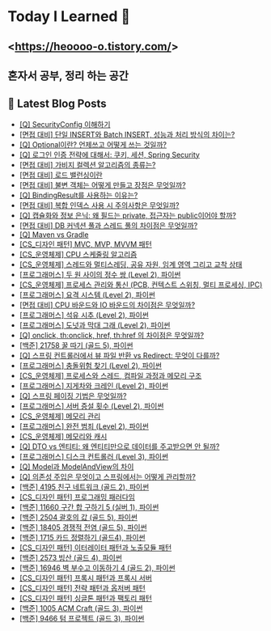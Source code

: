 # Today I Learned 👋

## <<https://heoooo-o.tistory.com/>>

## 혼자서 공부, 정리 하는 공간



## 📕 Latest Blog Posts

<ul><li><a href='https://heoooo-o.tistory.com/entry/Q-SecurityConfig-%EC%9D%B4%ED%95%B4%ED%95%98%EA%B8%B0' target='_blank'>[Q] SecurityConfig 이해하기</a></li><li><a href='https://heoooo-o.tistory.com/entry/%EB%A9%B4%EC%A0%91-%EB%8C%80%EB%B9%84-%EB%8B%A8%EC%9D%BC-INSERT%EC%99%80-Batch-INSERT-%EC%84%B1%EB%8A%A5%EA%B3%BC-%EC%B2%98%EB%A6%AC-%EB%B0%A9%EC%8B%9D%EC%9D%98-%EC%B0%A8%EC%9D%B4%EB%8A%94' target='_blank'>[면접 대비] 단일 INSERT와 Batch INSERT, 성능과 처리 방식의 차이는?</a></li><li><a href='https://heoooo-o.tistory.com/entry/Q-Optional%EC%9D%B4%EB%9E%80-%EC%96%B8%EC%A0%9C%EC%93%B0%EA%B3%A0-%EC%96%B4%EB%96%BB%EA%B2%8C-%EC%93%B0%EB%8A%94-%EA%B2%83%EC%9D%BC%EA%B9%8C' target='_blank'>[Q] Optional이란? 언제쓰고 어떻게 쓰는 것일까?</a></li><li><a href='https://heoooo-o.tistory.com/entry/Q-%EB%A1%9C%EA%B7%B8%EC%9D%B8-%EC%9D%B8%EC%A6%9D-%EC%A0%84%EB%9E%B5%EC%97%90-%EB%8C%80%ED%95%B4%EC%84%9C-%EC%BF%A0%ED%82%A4-%EC%84%B8%EC%85%98-Spring-Security' target='_blank'>[Q] 로그인 인증 전략에 대해서: 쿠키, 세션, Spring Security</a></li><li><a href='https://heoooo-o.tistory.com/entry/%EB%A9%B4%EC%A0%91-%EB%8C%80%EB%B9%84-%EA%B0%80%EB%B9%84%EC%A7%80-%EC%BB%AC%EB%A0%89%EC%85%98-%EC%95%8C%EA%B3%A0%EB%A6%AC%EC%A6%98%EC%9D%98-%EC%A2%85%EB%A5%98%EB%8A%94' target='_blank'>[면접 대비] 가비지 컬렉션 알고리즘의 종류는?</a></li><li><a href='https://heoooo-o.tistory.com/entry/%EB%A9%B4%EC%A0%91-%EB%8C%80%EB%B9%84-%EB%A1%9C%EB%93%9C-%EB%B0%B8%EB%9F%B0%EC%8B%B1%EC%9D%B4%EB%9E%80' target='_blank'>[면접 대비] 로드 밸런싱이란</a></li><li><a href='https://heoooo-o.tistory.com/entry/%EB%A9%B4%EC%A0%91-%EB%8C%80%EB%B9%84-%EB%B6%88%EB%B3%80-%EA%B0%9D%EC%B2%B4%EB%8A%94-%EC%96%B4%EB%96%BB%EA%B2%8C-%EB%A7%8C%EB%93%A4%EA%B3%A0-%EC%9E%A5%EC%A0%90%EC%9D%80-%EB%AC%B4%EC%97%87%EC%9D%BC%EA%B9%8C' target='_blank'>[면접 대비] 불변 객체는 어떻게 만들고 장점은 무엇일까?</a></li><li><a href='https://heoooo-o.tistory.com/entry/Q-BindingResult%EB%A5%BC-%EC%82%AC%EC%9A%A9%ED%95%98%EB%8A%94-%EC%9D%B4%EC%9C%A0%EB%8A%94' target='_blank'>[Q] BindingResult를 사용하는 이유는?</a></li><li><a href='https://heoooo-o.tistory.com/entry/%EB%A9%B4%EC%A0%91-%EB%8C%80%EB%B9%84-%EB%B3%B5%ED%95%A9-%EC%9D%B8%EB%8D%B1%EC%8A%A4-%EC%82%AC%EC%9A%A9-%EC%8B%9C-%EC%A3%BC%EC%9D%98%EC%82%AC%ED%95%AD%EC%9D%80-%EB%AC%B4%EC%97%87%EC%9D%BC%EA%B9%8C' target='_blank'>[면접 대비] 복합 인덱스 사용 시 주의사항은 무엇일까?</a></li><li><a href='https://heoooo-o.tistory.com/entry/Q-%EC%BA%A1%EC%8A%90%ED%99%94%EC%99%80-%EC%A0%95%EB%B3%B4-%EC%9D%80%EB%8B%89-%EC%99%9C-%ED%95%84%EB%93%9C%EB%8A%94-private-%EC%A0%91%EA%B7%BC%EC%9E%90%EB%8A%94-public%EC%9D%B4%EC%96%B4%EC%95%BC-%ED%95%A0%EA%B9%8C' target='_blank'>[Q] 캡슐화와 정보 은닉: 왜 필드는 private, 접근자는 public이어야 할까?</a></li><li><a href='https://heoooo-o.tistory.com/entry/%EB%A9%B4%EC%A0%91-%EB%8C%80%EB%B9%84-DB-%EC%BB%A4%EB%84%A5%EC%85%98-%ED%92%80%EA%B3%BC-%EC%8A%A4%EB%A0%88%EB%93%9C-%ED%92%80%EC%9D%98-%EC%B0%A8%EC%9D%B4%EC%A0%90%EC%9D%80-%EB%AC%B4%EC%97%87%EC%9D%BC%EA%B9%8C' target='_blank'>[면접 대비] DB 커넥션 풀과 스레드 풀의 차이점은 무엇일까?</a></li><li><a href='https://heoooo-o.tistory.com/entry/Q-Maven-vs-Gradle' target='_blank'>[Q] Maven vs Gradle</a></li><li><a href='https://heoooo-o.tistory.com/entry/CS%EB%94%94%EC%9E%90%EC%9D%B8-%ED%8C%A8%ED%84%B4-MVC-MVP-MVVM-%ED%8C%A8%ED%84%B4' target='_blank'>[CS_디자인 패턴] MVC, MVP, MVVM 패턴</a></li><li><a href='https://heoooo-o.tistory.com/entry/CS%EC%9A%B4%EC%98%81%EC%B2%B4%EC%A0%9C-CPU-%EC%8A%A4%EC%BC%80%EC%A4%84%EB%A7%81-%EC%95%8C%EA%B3%A0%EB%A6%AC%EC%A6%98' target='_blank'>[CS_운영체제] CPU 스케줄링 알고리즘</a></li><li><a href='https://heoooo-o.tistory.com/entry/CS%EC%9A%B4%EC%98%81%EC%B2%B4%EC%A0%9C-%EC%8A%A4%EB%A0%88%EB%93%9C%EC%99%80-%EB%A9%80%ED%8B%B0%EC%8A%A4%EB%A0%88%EB%94%A9-%EA%B3%B5%EC%9C%A0-%EC%9E%90%EC%9B%90-%EC%9E%84%EA%B3%84-%EC%98%81%EC%97%AD-%EA%B7%B8%EB%A6%AC%EA%B3%A0-%EA%B5%90%EC%B0%A9-%EC%83%81%ED%83%9C' target='_blank'>[CS_운영체제] 스레드와 멀티스레딩, 공유 자원, 임계 영역 그리고 교착 상태</a></li><li><a href='https://heoooo-o.tistory.com/entry/%ED%94%84%EB%A1%9C%EA%B7%B8%EB%9E%98%EB%A8%B8%EC%8A%A4-%EB%91%90-%EC%9B%90-%EC%82%AC%EC%9D%B4%EC%9D%98-%EC%A0%95%EC%88%98-%EC%8C%8D-Level-2-%ED%8C%8C%EC%9D%B4%EC%8D%AC' target='_blank'>[프로그래머스] 두 원 사이의 정수 쌍 (Level 2), 파이썬</a></li><li><a href='https://heoooo-o.tistory.com/entry/CS%EC%9A%B4%EC%98%81%EC%B2%B4%EC%A0%9C-%ED%94%84%EB%A1%9C%EC%84%B8%EC%8A%A4-%EA%B4%80%EB%A6%AC%EC%99%80-%ED%86%B5%EC%8B%A0-PCB-%EC%BB%A8%ED%85%8D%EC%8A%A4%ED%8A%B8-%EC%8A%A4%EC%9C%84%EC%B9%AD-%EB%A9%80%ED%8B%B0-%ED%94%84%EB%A1%9C%EC%84%B8%EC%8B%B1-IPC' target='_blank'>[CS_운영체제] 프로세스 관리와 통신 (PCB, 컨텍스트 스위칭, 멀티 프로세싱, IPC)</a></li><li><a href='https://heoooo-o.tistory.com/entry/%ED%94%84%EB%A1%9C%EA%B7%B8%EB%9E%98%EB%A8%B8%EC%8A%A4-%EC%9A%94%EA%B2%A9-%EC%8B%9C%EC%8A%A4%ED%85%9C-Level-2-%ED%8C%8C%EC%9D%B4%EC%8D%AC' target='_blank'>[프로그래머스] 요격 시스템 (Level 2), 파이썬</a></li><li><a href='https://heoooo-o.tistory.com/entry/%EB%A9%B4%EC%A0%91-%EB%8C%80%EB%B9%84-CPU-%EB%B0%94%EC%9A%B4%EB%93%9C%EC%99%80-IO-%EB%B0%94%EC%9A%B4%EB%93%9C%EC%9D%98-%EC%B0%A8%EC%9D%B4%EC%A0%90%EC%9D%80-%EB%AC%B4%EC%97%87%EC%9D%BC%EA%B9%8C' target='_blank'>[면접 대비] CPU 바운드와 IO 바운드의 차이점은 무엇일까?</a></li><li><a href='https://heoooo-o.tistory.com/entry/%ED%94%84%EB%A1%9C%EA%B7%B8%EB%9E%98%EB%A8%B8%EC%8A%A4-%EC%84%9D%EC%9C%A0-%EC%8B%9C%EC%B6%94-Level-2-%ED%8C%8C%EC%9D%B4%EC%8D%AC' target='_blank'>[프로그래머스] 석유 시추 (Level 2), 파이썬</a></li><li><a href='https://heoooo-o.tistory.com/entry/%ED%94%84%EB%A1%9C%EA%B7%B8%EB%9E%98%EB%A8%B8%EC%8A%A4-%EB%8F%84%EB%84%9B%EA%B3%BC-%EB%A7%89%EB%8C%80-%EA%B7%B8%EB%9E%98-Level-2-%ED%8C%8C%EC%9D%B4%EC%8D%AC' target='_blank'>[프로그래머스] 도넛과 막대 그래 (Level 2), 파이썬</a></li><li><a href='https://heoooo-o.tistory.com/entry/Q-onclick-thonclick-href-thhref-%EC%9D%98-%EC%B0%A8%EC%9D%B4%EC%A0%90%EC%9D%80-%EB%AC%B4%EC%97%87%EC%9D%BC%EA%B9%8C' target='_blank'>[Q] onclick, th:onclick, href, th:href 의 차이점은 무엇일까?</a></li><li><a href='https://heoooo-o.tistory.com/entry/%EB%B0%B1%EC%A4%80-21758-%EA%BF%80-%EB%94%B0%EA%B8%B0-%EA%B3%A8%EB%93%9C-5-%ED%8C%8C%EC%9D%B4%EC%8D%AC' target='_blank'>[백준] 21758 꿀 따기 (골드 5), 파이썬</a></li><li><a href='https://heoooo-o.tistory.com/entry/Q-%EC%8A%A4%ED%94%84%EB%A7%81-%EC%BB%A8%ED%8A%B8%EB%A1%A4%EB%9F%AC%EC%97%90%EC%84%9C-%EB%B7%B0-%ED%8C%8C%EC%9D%BC-%EB%B0%98%ED%99%98-vs-Redirect-%EB%AC%B4%EC%97%87%EC%9D%B4-%EB%8B%A4%EB%A5%BC%EA%B9%8C' target='_blank'>[Q] 스프링 컨트롤러에서 뷰 파일 반환 vs Redirect: 무엇이 다를까?</a></li><li><a href='https://heoooo-o.tistory.com/entry/%ED%94%84%EB%A1%9C%EA%B7%B8%EB%9E%98%EB%A8%B8%EC%8A%A4-%EC%B6%A9%EB%8F%8C%EC%9C%84%ED%97%98-%EC%B0%BE%EA%B8%B0-Level-2-%ED%8C%8C%EC%9D%B4%EC%8D%AC' target='_blank'>[프로그래머스] 충돌위험 찾기 (Level 2), 파이썬</a></li><li><a href='https://heoooo-o.tistory.com/entry/CS%EC%9A%B4%EC%98%81%EC%B2%B4%EC%A0%9C-%ED%94%84%EB%A1%9C%EC%84%B8%EC%8A%A4%EC%99%80-%EC%8A%A4%EB%A0%88%EB%93%9C-%EC%BB%B4%ED%8C%8C%EC%9D%BC-%EA%B3%BC%EC%A0%95%EA%B3%BC-%EB%A9%94%EB%AA%A8%EB%A6%AC-%EA%B5%AC%EC%A1%B0' target='_blank'>[CS_운영체제] 프로세스와 스레드, 컴파일 과정과 메모리 구조</a></li><li><a href='https://heoooo-o.tistory.com/entry/%ED%94%84%EB%A1%9C%EA%B7%B8%EB%9E%98%EB%A8%B8%EC%8A%A4-%EC%A7%80%EA%B2%8C%EC%B0%A8%EC%99%80-%ED%81%AC%EB%A0%88%EC%9D%B8-Level-2-%ED%8C%8C%EC%9D%B4%EC%8D%AC' target='_blank'>[프로그래머스] 지게차와 크레인 (Level 2), 파이썬</a></li><li><a href='https://heoooo-o.tistory.com/entry/Q-%EC%8A%A4%ED%94%84%EB%A7%81-%ED%8E%98%EC%9D%B4%EC%A7%95-%EA%B8%B0%EB%B2%95%EC%9D%80-%EB%AC%B4%EC%97%87%EC%9D%BC%EA%B9%8C' target='_blank'>[Q] 스프링 페이징 기법은 무엇일까?</a></li><li><a href='https://heoooo-o.tistory.com/entry/%ED%94%84%EB%A1%9C%EA%B7%B8%EB%9E%98%EB%A8%B8%EC%8A%A4-%EC%84%9C%EB%B2%84-%EC%A6%9D%EC%84%A4-%ED%9A%9F%EC%88%98-Level-2-%ED%8C%8C%EC%9D%B4%EC%8D%AC' target='_blank'>[프로그래머스] 서버 증설 횟수 (Level 2), 파이썬</a></li><li><a href='https://heoooo-o.tistory.com/entry/CS%EC%9A%B4%EC%98%81%EC%B2%B4%EC%A0%9C-%EB%A9%94%EB%AA%A8%EB%A6%AC-%EA%B4%80%EB%A6%AC' target='_blank'>[CS_운영체제] 메모리 관리</a></li><li><a href='https://heoooo-o.tistory.com/entry/%ED%94%84%EB%A1%9C%EA%B7%B8%EB%9E%98%EB%A8%B8%EC%8A%A4-%EC%99%84%EC%A0%84-%EB%B2%94%EC%A3%84-Level-2-%ED%8C%8C%EC%9D%B4%EC%8D%AC' target='_blank'>[프로그래머스] 완전 범죄 (Level 2), 파이썬</a></li><li><a href='https://heoooo-o.tistory.com/entry/CS%EC%9A%B4%EC%98%81%EC%B2%B4%EC%A0%9C-%EB%A9%94%EB%AA%A8%EB%A6%AC%EC%99%80-%EC%BA%90%EC%8B%9C' target='_blank'>[CS_운영체제] 메모리와 캐시</a></li><li><a href='https://heoooo-o.tistory.com/entry/Q-DTO-vs-%EC%97%94%ED%8B%B0%ED%8B%B0-%EC%99%9C-%EC%97%94%ED%8B%B0%ED%8B%B0%EB%A7%8C%EC%9C%BC%EB%A1%9C-%EB%8D%B0%EC%9D%B4%ED%84%B0%EB%A5%BC-%EC%A3%BC%EA%B3%A0%EB%B0%9B%EC%9C%BC%EB%A9%B4-%EC%95%88-%EB%90%A0%EA%B9%8C' target='_blank'>[Q] DTO vs 엔티티: 왜 엔티티만으로 데이터를 주고받으면 안 될까?</a></li><li><a href='https://heoooo-o.tistory.com/entry/%ED%94%84%EB%A1%9C%EA%B7%B8%EB%9E%98%EB%A8%B8%EC%8A%A4-%EB%94%94%EC%8A%A4%ED%81%AC-%EC%BB%A8%ED%8A%B8%EB%A1%A4%EB%9F%AC-Level-3-%ED%8C%8C%EC%9D%B4%EC%8D%AC' target='_blank'>[프로그래머스] 디스크 컨트롤러 (Level 3), 파이썬</a></li><li><a href='https://heoooo-o.tistory.com/entry/Q-Model%EA%B3%BC-ModelAndView%EC%9D%98-%EC%B0%A8%EC%9D%B4' target='_blank'>[Q] Model과 ModelAndView의 차이</a></li><li><a href='https://heoooo-o.tistory.com/entry/Q-%EC%9D%98%EC%A1%B4%EC%84%B1-%EC%A3%BC%EC%9E%85%EC%9D%80-%EB%AC%B4%EC%97%87%EC%9D%B4%EA%B3%A0-%EC%8A%A4%ED%94%84%EB%A7%81%EC%97%90%EC%84%9C%EB%8A%94-%EC%96%B4%EB%96%BB%EA%B2%8C-%EA%B4%80%EB%A6%AC%ED%95%A0%EA%B9%8C' target='_blank'>[Q] 의존성 주입은 무엇이고 스프링에서는 어떻게 관리할까?</a></li><li><a href='https://heoooo-o.tistory.com/entry/%EB%B0%B1%EC%A4%80-4195-%EC%B9%9C%EA%B5%AC-%EB%84%A4%ED%8A%B8%EC%9B%8C%ED%81%AC-%EA%B3%A8%EB%93%9C-2-%ED%8C%8C%EC%9D%B4%EC%8D%AC' target='_blank'>[백준] 4195 친구 네트워크 (골드 2), 파이썬</a></li><li><a href='https://heoooo-o.tistory.com/entry/CS%EB%94%94%EC%9E%90%EC%9D%B8-%ED%8C%A8%ED%84%B4-%ED%94%84%EB%A1%9C%EA%B7%B8%EB%9E%98%EB%B0%8D-%ED%8C%A8%EB%9F%AC%EB%8B%A4%EC%9E%84' target='_blank'>[CS_디자인 패턴] 프로그래밍 패러다임</a></li><li><a href='https://heoooo-o.tistory.com/entry/%EB%B0%B1%EC%A4%80-11660-%EA%B5%AC%EA%B0%84-%ED%95%A9-%EA%B5%AC%ED%95%98%EA%B8%B0-5-%EC%8B%A4%EB%B2%84-1-%ED%8C%8C%EC%9D%B4%EC%8D%AC' target='_blank'>[백준] 11660 구간 합 구하기 5 (실버 1), 파이썬</a></li><li><a href='https://heoooo-o.tistory.com/entry/%EB%B0%B1%EC%A4%80-2504-%EA%B4%84%ED%98%B8%EC%9D%98-%EA%B0%92-%EA%B3%A8%EB%93%9C-5-%ED%8C%8C%EC%9D%B4%EC%8D%AC' target='_blank'>[백준] 2504 괄호의 값 (골드 5), 파이썬</a></li><li><a href='https://heoooo-o.tistory.com/entry/%EB%B0%B1%EC%A4%80-18405-%EA%B2%BD%EC%9F%81%EC%A0%81-%EC%A0%84%EC%97%BC-%EA%B3%A8%EB%93%9C-5-%ED%8C%8C%EC%9D%B4%EC%8D%AC' target='_blank'>[백준] 18405 경쟁적 전염 (골드 5), 파이썬</a></li><li><a href='https://heoooo-o.tistory.com/entry/%EB%B0%B1%EC%A4%80-1715-%EC%B9%B4%EB%93%9C-%EC%A0%95%EB%A0%AC%ED%95%98%EA%B8%B0-%EA%B3%A8%EB%93%9C4-%ED%8C%8C%EC%9D%B4%EC%8D%AC' target='_blank'>[백준] 1715 카드 정렬하기 (골드4), 파이썬</a></li><li><a href='https://heoooo-o.tistory.com/entry/CS%EB%94%94%EC%9E%90%EC%9D%B8-%ED%8C%A8%ED%84%B4-%EC%9D%B4%ED%84%B0%EB%A0%88%EC%9D%B4%ED%84%B0-%ED%8C%A8%ED%84%B4%EA%B3%BC-%EB%85%B8%EC%B6%9C%EB%AA%A8%EB%93%88-%ED%8C%A8%ED%84%B4' target='_blank'>[CS_디자인 패턴] 이터레이터 패턴과 노출모듈 패턴</a></li><li><a href='https://heoooo-o.tistory.com/entry/%EB%B0%B1%EC%A4%80-2573-%EB%B9%99%EC%82%B0-%EA%B3%A8%EB%93%9C-4-%ED%8C%8C%EC%9D%B4%EC%8D%AC' target='_blank'>[백준] 2573 빙산 (골드 4), 파이썬</a></li><li><a href='https://heoooo-o.tistory.com/entry/%EB%B0%B1%EC%A4%80-16946-%EB%B2%BD-%EB%B6%80%EC%88%98%EA%B3%A0-%EC%9D%B4%EB%8F%99%ED%95%98%EA%B8%B0-4-%EA%B3%A8%EB%93%9C-2-%ED%8C%8C%EC%9D%B4%EC%8D%AC' target='_blank'>[백준] 16946 벽 부수고 이동하기 4 (골드 2), 파이썬</a></li><li><a href='https://heoooo-o.tistory.com/entry/CS%EB%94%94%EC%9E%90%EC%9D%B8-%ED%8C%A8%ED%84%B4-%ED%94%84%EB%A1%9D%EC%8B%9C-%ED%8C%A8%ED%84%B4%EA%B3%BC-%ED%94%84%EB%A1%9D%EC%8B%9C-%EC%84%9C%EB%B2%84' target='_blank'>[CS_디자인 패턴] 프록시 패턴과 프록시 서버</a></li><li><a href='https://heoooo-o.tistory.com/entry/CS%EB%94%94%EC%9E%90%EC%9D%B8-%ED%8C%A8%ED%84%B4-%EC%A0%84%EB%9E%B5-%ED%8C%A8%ED%84%B4%EA%B3%BC-%EC%98%B5%EC%A0%80%EB%B2%84-%ED%8C%A8%ED%84%B4' target='_blank'>[CS_디자인 패턴] 전략 패턴과 옵저버 패턴</a></li><li><a href='https://heoooo-o.tistory.com/entry/CS%EB%94%94%EC%9E%90%EC%9D%B8-%ED%8C%A8%ED%84%B4-%EC%8B%B1%EA%B8%80%ED%86%A4-%ED%8C%A8%ED%84%B4%EA%B3%BC-%ED%8C%A9%ED%86%A0%EB%A6%AC-%ED%8C%A8%ED%84%B4' target='_blank'>[CS_디자인 패턴] 싱글톤 패턴과 팩토리 패턴</a></li><li><a href='https://heoooo-o.tistory.com/entry/%EB%B0%B1%EC%A4%80-1005-ACM-Craft-%EA%B3%A8%EB%93%9C-3-%ED%8C%8C%EC%9D%B4%EC%8D%AC' target='_blank'>[백준] 1005 ACM Craft (골드 3), 파이썬</a></li><li><a href='https://heoooo-o.tistory.com/entry/%EB%B0%B1%EC%A4%80-9466-%ED%85%80-%ED%94%84%EB%A1%9C%EC%A0%9D%ED%8A%B8-%EA%B3%A8%EB%93%9C-3-%ED%8C%8C%EC%9D%B4%EC%8D%AC' target='_blank'>[백준] 9466 텀 프로젝트 (골드 3), 파이썬</a></li></ul>